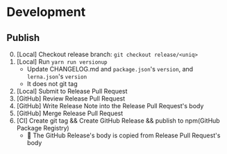 # Development

## Publish

0. [Local] Checkout release branch: `git checkout release/<uniq>`
1. [Local] Run `yarn run versionup`
   - Update CHANGELOG.md and `package.json`'s `version`, and `lerna.json`'s `version`
   - It does not git tag
2. [Local] Submit to Release Pull Request
3. [GitHub] Review Release Pull Request
4. [GitHub] Write Release Note into the Release Pull Request's body
5. [GitHub] Merge Release Pull Request
6. [CI] Create git tag && Create GitHub Release && publish to npm(GitHub Package Registry)
   - :memo: The GitHub Release's body is copied from Release Pull Request's body
